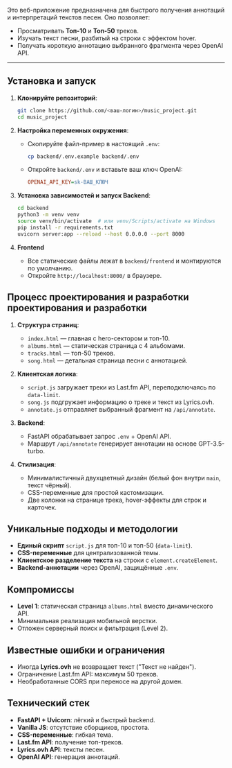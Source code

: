 Это веб-приложение предназначена для быстрого получения аннотаций и интерпретаций текстов песен. Оно позволяет:

- Просматривать **Топ-10** и **Топ-50** треков.
- Изучать текст песни, разбитый на строки с эффектом hover.
- Получать короткую аннотацию выбранного фрагмента через OpenAI API.

---

## Установка и запуск

1. **Клонируйте репозиторий**:
   ```bash
   git clone https://github.com/<ваш-логин>/music_project.git
   cd music_project
   ```

2. **Настройка переменных окружения**:
   - Скопируйте файл-пример в настоящий `.env`:
     ```bash
     cp backend/.env.example backend/.env
     ```
   - Откройте `backend/.env` и вставьте ваш ключ OpenAI:
     ```ini
     OPENAI_API_KEY=sk-ВАШ_КЛЮЧ
     ```

3. **Установка зависимостей и запуск Backend**:
   ```bash
   cd backend
   python3 -m venv venv
   source venv/bin/activate  # или venv/Scripts/activate на Windows
   pip install -r requirements.txt
   uvicorn server:app --reload --host 0.0.0.0 --port 8000
   ```

4. **Frontend**
   - Все статические файлы лежат в `backend/frontend` и монтируются по умолчанию.
   - Откройте `http://localhost:8000/` в браузере.

## Процесс проектирования и разработки проектирования и разработки

1. **Структура страниц**:
   - `index.html` — главная с hero-сектором и топ-10.
   - `albums.html` — статическая страница с 4 альбомами.
   - `tracks.html` — топ-50 треков.
   - `song.html` — детальная страница песни с аннотацией.

2. **Клиентская логика**:
   - `script.js` загружает треки из Last.fm API, переподключаясь по `data-limit`.
   - `song.js` подгружает информацию о треке и текст из Lyrics.ovh.
   - `annotate.js` отправляет выбранный фрагмент на `/api/annotate`.

3. **Backend**:
   - FastAPI обрабатывает запрос `.env` + OpenAI API.
   - Маршрут `/api/annotate` генерирует аннотации на основе GPT-3.5-turbo.

4. **Стилизация**:
   - Минималистичный двухцветный дизайн (белый фон внутри `main`, текст чёрный).
   - CSS-переменные для простой кастомизации.
   - Две колонки на странице трека, hover-эффекты для строк и карточек.


## Уникальные подходы и методологии

- **Единый скрипт** `script.js` для топ-10 и топ-50 (`data-limit`).
- **CSS-переменные** для централизованной темы.
- **Клиентское разделение текста** на строки с `element.createElement`.
- **Backend-аннотации** через OpenAI, защищённые `.env`.


## Компромиссы

- **Level 1**: статическая страница `albums.html` вместо динамического API.
- Минимальная реализация мобильной верстки.
- Отложен серверный поиск и фильтрация (Level 2).


## Известные ошибки и ограничения

- Иногда **Lyrics.ovh** не возвращает текст ("Текст не найден").
- Ограничение Last.fm API: максимум 50 треков.
- Необработанные CORS при переносе на другой домен.


## Технический стек

- **FastAPI + Uvicorn**: лёгкий и быстрый backend.
- **Vanilla JS**: отсутствие сборщиков, простота.
- **CSS-переменные**: гибкая тема.
- **Last.fm API**: получение топ-треков.
- **Lyrics.ovh API**: тексты песен.
- **OpenAI API**: генерация аннотаций.
